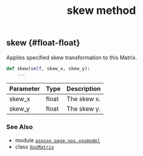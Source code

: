 ﻿---
title: skew method
second_title: Aspose.Page for Python via .NET API References
description: 
type: docs
weight: 90
url: /python-net/aspose.page.xps.xpsmodel/xpsmatrix/skew/
is_root: false
---

## skew {#float-float}

Applies specified skew transformation to this Matrix.



```python
def skew(self, skew_x, skew_y):
    ...
```


| Parameter | Type | Description |
| :- | :- | :- |
| skew_x | float | The skew x. |
| skew_y | float | The skew y. |



### See Also
* module [`aspose.page.xps.xpsmodel`](../../)
* class [`XpsMatrix`](/page/python-net/aspose.page.xps.xpsmodel/xpsmatrix)
